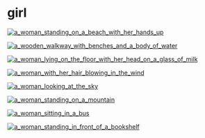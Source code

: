 # girl

<a href="a_woman_standing_on_a_beach_with_her_hands_up.jpg"><img alt="a_woman_standing_on_a_beach_with_her_hands_up" src="a_woman_standing_on_a_beach_with_her_hands_up.jpg"></a>

<a href="a_wooden_walkway_with_benches_and_a_body_of_water.jpg"><img alt="a_wooden_walkway_with_benches_and_a_body_of_water" src="a_wooden_walkway_with_benches_and_a_body_of_water.jpg"></a>

<a href="a_woman_lying_on_the_floor_with_her_head_on_a_glass_of_milk.jpg"><img alt="a_woman_lying_on_the_floor_with_her_head_on_a_glass_of_milk" src="a_woman_lying_on_the_floor_with_her_head_on_a_glass_of_milk.jpg"></a>

<a href="a_woman_with_her_hair_blowing_in_the_wind.jpg"><img alt="a_woman_with_her_hair_blowing_in_the_wind" src="a_woman_with_her_hair_blowing_in_the_wind.jpg"></a>

<a href="a_woman_looking_at_the_sky.jpg"><img alt="a_woman_looking_at_the_sky" src="a_woman_looking_at_the_sky.jpg"></a>

<a href="a_woman_standing_on_a_mountain.jpg"><img alt="a_woman_standing_on_a_mountain" src="a_woman_standing_on_a_mountain.jpg"></a>

<a href="a_woman_sitting_in_a_bus.jpg"><img alt="a_woman_sitting_in_a_bus" src="a_woman_sitting_in_a_bus.jpg"></a>

<a href="a_woman_standing_in_front_of_a_bookshelf.jpg"><img alt="a_woman_standing_in_front_of_a_bookshelf" src="a_woman_standing_in_front_of_a_bookshelf.jpg"></a>

